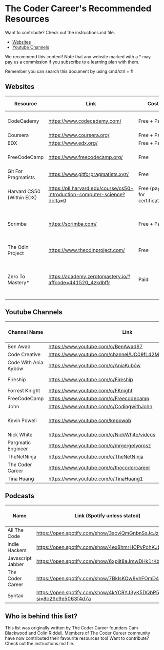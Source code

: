 # The Coder Career's Recommended Resources

Want to contribute? Check out the instructions.md file.

- [Websites](https://github.com/The-Coder-Career/recommended-resources#websites)
- [Youtube Channels](https://github.com/The-Coder-Career/recommended-resources#youtube-channels)

We recommend this content! Note that any website marked with a \* may pay us a commission if you subscribe to a learning plan with them.

Remember you can search this document by using cmd/ctrl + f!

## Websites

| Resource                  | Link                                                                      | Cost                         | Languages Covered                                   |
| ------------------------- | ------------------------------------------------------------------------- | ---------------------------- | --------------------------------------------------- |
| CodeCademy                | https://www.codecademy.com/                                               | Free + Paid                  | HTML, CSS, Javascript                               |
| Coursera                  | https://www.coursera.org/                                                 | Free + Paid                  | Python                                              |
| EDX                       | https://www.edx.org/                                                      | Free + Paid                  | Python                                              |
| FreeCodeCamp              | https://www.freecodecamp.org/                                             | Free                         | HTML, CSS, Javascript                               |
| Git For Pragmatists       | https://www.gitforpragmatists.xyz/                                        | Free                         | Git                                                 |
| Harvard CS50 (Within EDX) | https://pll.harvard.edu/course/cs50-introduction-computer-science?delta=0 | Free (pay for certification) | HTML, CSS, Javascript, Python, C                    |
| Scrimba                   | https://scrimba.com/                                                      | Free + Paid                  | HTML, CSS, Javascript, Typescript, Svelte ++        |
| The Odin Project          | https://www.theodinproject.com/                                           | Free                         | HTML, CSS, Javascript                               |
| Zero To Mastery\*         | https://academy.zerotomastery.io/?affcode=441520_4zkdbffr                 | Paid                         | HTML, CSS, Javascript, Python, Typescript, Solidity |

## Youtube Channels

| Channel Name         | Link                                                     | Focus              | Languages/Areas Covered (if applicable) |
| -------------------- | -------------------------------------------------------- | ------------------ | --------------------------------------- |
| Ben Awad             | https://www.youtube.com/c/BenAwad97                      | Careers/Tutorials  | Javascript                              |
| Code Creative        | https://www.youtube.com/channel/UC09fL42MpkktKZWmWxYiDhw | Careers/Tutorials  |                                         |
| Code With Ania Kybów | https://www.youtube.com/c/AniaKubów                      | Courses/Tutorials  | Javascript                              |
| Fireship             | https://www.youtube.com/c/Fireship                       | News and Summaries |                                         |
| Forrest Knight       | https://www.youtube.com/c/FKnight                        | Careers            |                                         |
| FreeCodeCamp         | https://www.youtube.com/c/Freecodecamp                   | Courses            | Everything!                             |
| John                 | https://www.youtube.com/c/CodingwithJohn                 | Tutorials          | Java                                    |
| Kevin Powell         | https://www.youtube.com/kepowob                          | Tutorials ++       | Big focus on CSS & and some HTML        |
| Nick White           | https://www.youtube.com/c/NickWhite/videos               | Careers            | Javascript                              |
| Pargmatic Engineer   | https://www.youtube.com/c/mrgergelyorosz                 | Careers            |                                         |
| TheNetNinja          | https://www.youtube.com/c/TheNetNinja                    | Courses            | Everything!                             |
| The Coder Career     | https://www.youtube.com/c/thecodercareer                 | Careers/Tutorials  |                                         |
| Tina Huang           | https://www.youtube.com/c/TinaHuang1                     | Careers            | Data Science                            |

## Podcasts

| Name              | Link (Spotify unless stated)                                             | Focus                                   | Languages/Areas Covered (if applicable) |
| ----------------- | ------------------------------------------------------------------------ | --------------------------------------- | --------------------------------------- |
| All The Code      | https://open.spotify.com/show/3soviQmGnbnSxJcJzV8N3J                     | Technical Explanations/Entrepreneurship | Everything!                             |
| Indie Hackers     | https://open.spotify.com/show/4ex8hmrHCPvPohKJb3wsuC                     | Entrepreneurship                        | Everything!                             |
| Javascript Jabber | https://open.spotify.com/show/6xpiit8aJmwDHk1rKdxmri                     | Technical Explanations                  | Javascript                              |
| The Coder Career  | https://open.spotify.com/show/7BkIsKOw8vhFOmD4ZKXwES                     | Interviews/Technical Explanations       | Everything!                             |
| Syntax            | https://open.spotify.com/show/4kYCRYJ3yK5DQbP5tbfZby?si=8c29c9e5063f4d7a | Interviews/Technical Explanations       | Everything!                             |

## Who is behind this list?

This list was originally written by The Coder Career founders Cam Blackwood and Colin Riddell. Members of The Coder Career community have now contributed their favourite resources too! Want to contribute? Check out the instructions.md file.
